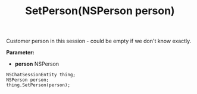 ﻿---
uid: crmscript_ref_NSChatSessionEntity_SetPerson
title: SetPerson(NSPerson person)
intellisense: NSChatSessionEntity.SetPerson
keywords: NSChatSessionEntity, GetPerson
so.topic: reference
---

Customer person in this session - could be empty if we don't know exactly.

**Parameter:** 
 - **person** NSPerson

```crmscript
NSChatSessionEntity thing;
NSPerson person;
thing.SetPerson(person);
```

